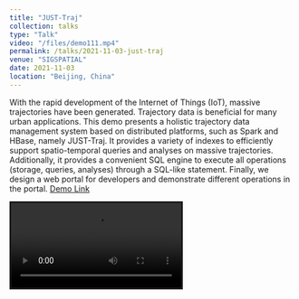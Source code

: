 ```yaml
---
title: "JUST-Traj"
collection: talks
type: "Talk"
video: "/files/demo111.mp4"
permalink: /talks/2021-11-03-just-traj
venue: "SIGSPATIAL"
date: 2021-11-03
location: "Beijing, China"
---
```


With the rapid development of the Internet of Things (IoT), massive trajectories have been generated. Trajectory data is beneficial for many urban applications. This demo presents a holistic trajectory data management system based on distributed platforms, such as Spark and HBase, namely JUST-Traj. It provides a variety of indexes to efficiently support spatio-temporal queries and analyses on massive trajectories. Additionally, it provides a convenient SQL engine to execute all operations (storage, queries, analyses) through a SQL-like statement. Finally, we design a web portal for developers and demonstrate different operations in the portal. [Demo Link](http://just-traj.urban-computing.com/)

<video  controls="controls" src="https://huajunge.github.io/academicpages/files/demo111.mp4" style="border-style:solid"></video>
